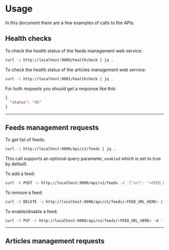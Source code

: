 # Usage

In this document there are a few examples of calls to the APIs.

## Health checks

To check the health status of the feeds management web service:

```bash
curl -s http://localhost:9000/healthcheck | jq .
```

To check the health status of the articles management web service:

```bash
curl -s http://localhost:9001/healthcheck | jq .
```

For both requests you should get a response like this:

```json
{
  "status": "OK"
}
```

---

## Feeds management requests

To get list of feeds:

```bash
curl -s http://localhost:9000/api/v1/feeds | jq .
```

This call supports an optional query parameter, `enabled` which is set to true by default.

To add a feed:

```bash
curl -X POST -s http://localhost:9000/api/v1/feeds -d '{"url": "<FEED_URL_HERE>", "provider": "<FEED_PROVIDER_HERE>", "category": "<FEED_CATEGORY_HERE>"}' | jq .
```

To remove a feed:

```bash
curl -X DELETE -s http://localhost:9000/api/v1/feeds/<FEED_URL_HERE> | jq .
```

To enable/disable a feed:

```bash
curl -X PUT -s http://localhost:9000/api/v1/feeds/<FEED_URL_HERE> -d '{"enabled": false}' | jq .
```

---

## Articles management requests
